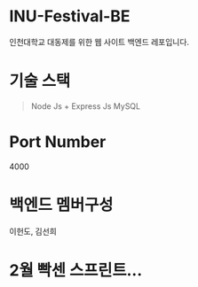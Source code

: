 # INU-Festival-BE
인천대학교 대동제를 위한 웹 사이트 백엔드 레포입니다.

# 기술 스택
> Node Js + Express Js
> MySQL

# Port Number
4000

# 백엔드 멤버구성
이헌도, 김선희

# 2월 빡센 스프린트...